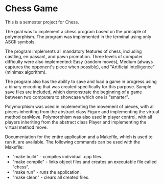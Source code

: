 # Chess Game

This is a semester project for Chess.

The goal was to implement a chess program based on the principle of polymorphism. The program was implemented in the terminal using only ASCII symbols.

The program implements all mandatory features of chess, including castling, en passant, and pawn promotion. Three levels of computer difficulty were also implemented: Easy (random moves), Medium (always captures the opponent's piece when possible), and "Artificial Intelligence" (minimax algorithm).

The program also has the ability to save and load a game in progress using a binary encoding that was created specifically for this purpose. Sample save files are included, which demonstrate the beginning of a game between two computers to showcase which one is "smarter".

Polymorphism was used in implementing the movement of pieces, with all pieces inheriting from the abstract class Figure and implementing the virtual method canMove. Polymorphism was also used in player control, with all players inheriting from the abstract class Player and implementing the virtual method move.

Documentation for the entire application and a Makefile, which is used to run it, are available. The following commands can be used with the Makefile:

- "make build" - compiles individual .cpp files.
- "make compile" - links object files and creates an executable file called "chess".
- "make run" - runs the application.
- "make clean" - clears all created files.
